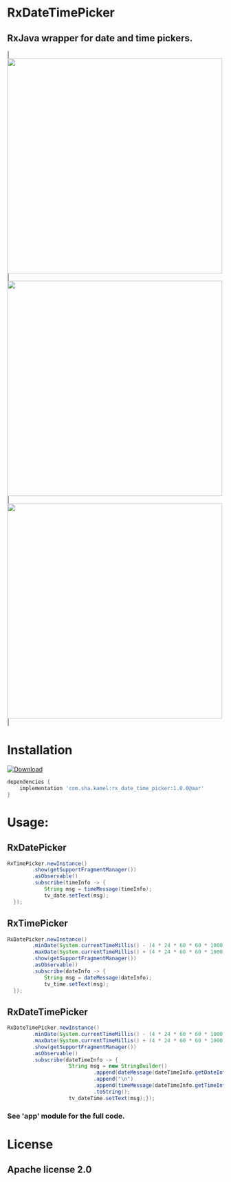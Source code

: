 # RxDateTimePicker

## RxJava wrapper for date and time pickers.

|<img src="https://github.com/ShabanKamell/RxDateTimePicker/blob/master/blob/master/raw/date_picker.png" height="500">|<img src="https://github.com/ShabanKamell/RxDateTimePicker/blob/master/blob/master/raw/time_picker.png" height="500">|<img src="https://github.com/ShabanKamell/RxDateTimePicker/blob/master/blob/master/raw/date_time_picker.png" height="500">|

# Installation


[ ![Download](https://api.bintray.com/packages/shabankamel/android/rxdatetimepicker/images/download.svg) ](https://bintray.com/shabankamel/android/rxdatetimepicker/_latestVersion)

```gradle
dependencies {
    implementation 'com.sha.kamel:rx_date_time_picker:1.0.0@aar'
}
```

# Usage:
## RxDatePicker
```java
RxTimePicker.newInstance()  
        .show(getSupportFragmentManager())  
        .asObservable()  
        .subscribe(timeInfo -> {  
            String msg = timeMessage(timeInfo);  
            tv_date.setText(msg);  
  });
```

## RxTimePicker
```java
RxDatePicker.newInstance()  
        .minDate(System.currentTimeMillis() - (4 * 24 * 60 * 60 * 1000)) // 4 days  
        .maxDate(System.currentTimeMillis() + (4 * 24 * 60 * 60 * 1000))  
        .show(getSupportFragmentManager())  
        .asObservable()  
        .subscribe(dateInfo -> {  
            String msg = dateMessage(dateInfo);  
            tv_time.setText(msg);  
  });
```

## RxDateTimePicker
```java
RxDateTimePicker.newInstance()  
        .minDate(System.currentTimeMillis() - (4 * 24 * 60 * 60 * 1000)) // 4 days  
        .maxDate(System.currentTimeMillis() + (4 * 24 * 60 * 60 * 1000))  
        .show(getSupportFragmentManager())  
        .asObservable()  
        .subscribe(dateTimeInfo -> {  
                    String msg = new StringBuilder()  
                            .append(dateMessage(dateTimeInfo.getDateInfo()))  
                            .append("\n")  
                            .append(timeMessage(dateTimeInfo.getTimeInfo()))  
                            .toString();  
                    tv_dateTime.setText(msg);});
```

### See 'app' module for the full code.

# License

## Apache license 2.0
